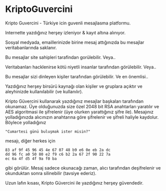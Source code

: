KriptoGuvercini
===============

Kripto Guvercini - Türkiye icin guvenli mesajlasma platformu.

Internette yazdığınız herşey izleniyor & kayıt altına alınıyor.

Sosyal medyada, emaillerinizde birine mesaj attığınızda bu mesajlar veritabanlarında saklanır.

Bu mesajlar site sahipleri tarafindan gorülebilir. Veya..

Veritabanları hacklenirse kötü niyetli insanlar tarafından görülebilir. Veya..

Bu mesajlar sizi dinleyen kişiler tarafından görülebilir. Ve en önemlisi..

Yazdığınız herşey birsürü kaynağı olan kişiler ve gruplara açıktır ve aleyhinizde kullanılabilir (ve kullanılır).
  
Kripto Güvercini kullanarak yazdığınız mesajlar başkaları tarafından okunamaz.
Üye olduğunuzda size özel 2048 bit RSA anahtarları yaratılır ve AES algoritmasi ile şifrelenir (üye olurken yarattığınız şifre ile). Mesajınız yolladığınızda alıcınızın anahtarına göre şifrelenir ve şifreli haliyle kaydolur. Böylece yolladığınız 

    "Cumartesi günü buluşmak ister misin?"

mesajı, diğer herkes için

    83 af 9f 45 96 45 4e 67 07 48 b9 e6 0e eb 2a dc
    dd 96 fc a0 50 80 e2 f9 c6 b2 2a 67 2f 90 22 7a
    ec 6a 4f d5 4f 9a f0 ba
  

gibi görülür. Mesaj sadece okunacağı zaman, alıcı tarafından deşifrelenir ve okunduktan sonra silinebilir (tavsiye ederiz).

Uzun lafın kısası, Kripto Güvercini ile yazdığınız herşey güvendedir.
